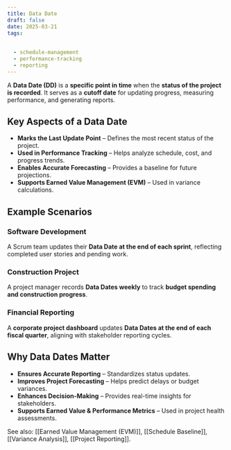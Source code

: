 ```yaml
---
title: Data Date
draft: false
date: 2025-03-21
tags:
  
  
  - schedule-management
  - performance-tracking
  - reporting
---
```


A **Data Date (DD)** is a **specific point in time** when the **status of the project is recorded**. It serves as a **cutoff date** for updating progress, measuring performance, and generating reports.

## **Key Aspects of a Data Date**
- **Marks the Last Update Point** – Defines the most recent status of the project.
- **Used in Performance Tracking** – Helps analyze schedule, cost, and progress trends.
- **Enables Accurate Forecasting** – Provides a baseline for future projections.
- **Supports Earned Value Management (EVM)** – Used in variance calculations.

## **Example Scenarios**

### **Software Development**
A Scrum team updates their **Data Date at the end of each sprint**, reflecting completed user stories and pending work.

### **Construction Project**
A project manager records **Data Dates weekly** to track **budget spending and construction progress**.

### **Financial Reporting**
A **corporate project dashboard** updates **Data Dates at the end of each fiscal quarter**, aligning with stakeholder reporting cycles.

## **Why Data Dates Matter**
- **Ensures Accurate Reporting** – Standardizes status updates.
- **Improves Project Forecasting** – Helps predict delays or budget variances.
- **Enhances Decision-Making** – Provides real-time insights for stakeholders.
- **Supports Earned Value & Performance Metrics** – Used in project health assessments.

See also: [[Earned Value Management (EVM)]], [[Schedule Baseline]], [[Variance Analysis]], [[Project Reporting]].
